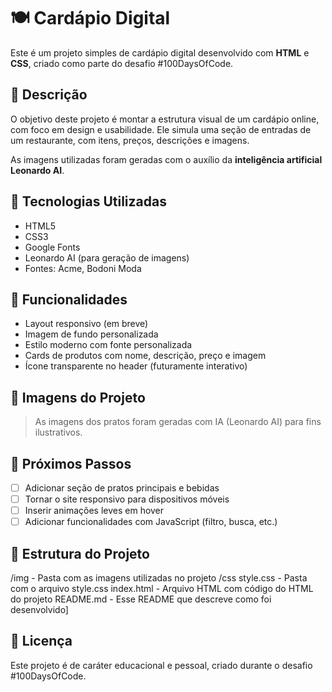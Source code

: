 # 🍽️ Cardápio Digital

Este é um projeto simples de cardápio digital desenvolvido com **HTML** e **CSS**, criado como parte do desafio #100DaysOfCode.

## 📌 Descrição

O objetivo deste projeto é montar a estrutura visual de um cardápio online, com foco em design e usabilidade. Ele simula uma seção de entradas de um restaurante, com itens, preços, descrições e imagens.

As imagens utilizadas foram geradas com o auxílio da **inteligência artificial Leonardo AI**.

## 🧰 Tecnologias Utilizadas

- HTML5
- CSS3
- Google Fonts
- Leonardo AI (para geração de imagens)
- Fontes: Acme, Bodoni Moda

## 🎨 Funcionalidades

- Layout responsivo (em breve)
- Imagem de fundo personalizada
- Estilo moderno com fonte personalizada
- Cards de produtos com nome, descrição, preço e imagem
- Ícone transparente no header (futuramente interativo)

## 📸 Imagens do Projeto

> As imagens dos pratos foram geradas com IA (Leonardo AI) para fins ilustrativos.

## 🚀 Próximos Passos

- [ ] Adicionar seção de pratos principais e bebidas
- [ ] Tornar o site responsivo para dispositivos móveis
- [ ] Inserir animações leves em hover
- [ ] Adicionar funcionalidades com JavaScript (filtro, busca, etc.)

## 📁 Estrutura do Projeto

/img - Pasta com as imagens utilizadas no projeto
/css style.css - Pasta com o arquivo style.css
index.html - Arquivo HTML com código do HTML do projeto
README.md - Esse README que descreve como foi desenvolvido]

## 📝 Licença

Este projeto é de caráter educacional e pessoal, criado durante o desafio #100DaysOfCode.
